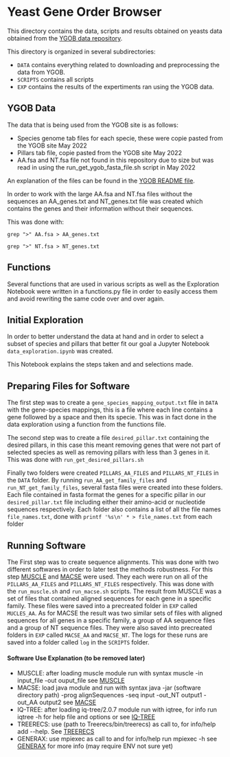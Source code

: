 # Yeast Gene Order Browser

This directory contains the data, scripts and results obtained on
yeasts data obtained from the <a href="ygob.ucd.ie/ygob/">YGOB data
repository</a>.

This directory is organized in several subdirectories:
- `DATA` contains everything related to downloading and preprocessing the data from YGOB.
- `SCRIPTS` contains all scripts
- `EXP` contains the results of the expertiments ran using the YGOB data.


## YGOB Data

The data that is being used from the YGOB site is as follows:
  - Species genome tab files for each specie, these were copie pasted from the YGOB site May 2022
  - Pillars tab file, copie pasted from the YGOB site May 2022
  - AA.fsa and NT.fsa file not found in this repository due to size but was read in using the run_get_ygob_fasta_file.sh script in May 2022

An explanation of the files can be found in the <a href="http://ygob.ucd.ie/ygob/data/v7-Aug2012/README">YGOB README file</a>.


In order to work with the large AA.fsa and NT.fsa files without the sequences an AA_genes.txt and NT_genes.txt file was created which contains the genes and their information without their sequences. 

This was done with:

`grep ">" AA.fsa > AA_genes.txt`

`grep ">" NT.fsa > NT_genes.txt`


## Functions

Several functions that are used in various scripts as well as the Exploration Notebook were written in a functions.py file in order to easily access them and avoid rewriting the same code over and over again.

## Initial Exploration

In order to better understand the data at hand and in order to select a subset of species and pillars that better fit our goal a Jupyter Notebook `data_exploration.ipynb` was created. 

This Notebook explains the steps taken and and selections made. 

## Preparing Files for Software

The first step was to create a `gene_species_mapping_output.txt` file in `DATA` with the gene-species mappings, this is a file where each line contains a gene followed by a space and then its specie. This was in fact done in the data exploration using a function from the functions file.

The second step was to create a file `desired_pillar.txt` containing the desired pillars, in this case this meant removing genes that were not part of selected species as well as removing pillars with less than 3 genes in it. This was done with `run_get_desired_pillars.sh`

Finally two folders were created `PILLARS_AA_FILES` and `PILLARS_NT_FILES` in the `DATA` folder. By running `run_AA_get_family_files` and `run_NT_get_family_files`, several fasta files were created into these folders. Each file contained in fasta format the genes for a specific pillar in our `desired_pillar.txt` file including either their amino-acid or nucleotide sequences respectively. Each folder also contains a list of all the file names `file_names.txt`, done with `printf '%s\n' * > file_names.txt` from each folder 


## Running Software

The First step was to create sequence alignments. This was done with two different softwares in order to later test the methods robustness. For this step [MUSCLE](http://drive5.com/muscle/) and [MACSE](https://bioweb.supagro.inra.fr/macse/) were used. They each were run on all of the `PILLARS_AA_FILES` and `PILLARS_NT_FILES` respectively. This was done with the `run_muscle.sh` and `run_macse.sh` scripts. The result from MUSCLE was a set of files that contained aligned sequences for each gene in a specific family. These files were saved into a precreated folder in `EXP` called `MUCLES_AA`. As for MACSE the result was two similar sets of files with aligned sequences for all genes in a specific family, a group of AA sequence files and a group of NT sequence files. They were also saved into precreated folders in `EXP` called `MACSE_AA` and `MACSE_NT`. The logs for these runs are saved into a folder called `log` in the `SCRIPTS` folder.




#### Software Use Explanation (to be removed later)
  - MUSCLE: after loading muscle module run with syntax muscle -in input_file -out ouput_file see [MUSCLE](http://drive5.com/muscle/)
  - MACSE: load java module and run with syntax java -jar (software directory path) -prog alignSequences -seq input -out_NT output1 -out_AA output2 see [MACSE](https://bioweb.supagro.inra.fr/macse/)
  - IQ-TREE: after loading iq-tree/2.0.7 module run with iqtree, for info run iqtree -h for help file and options or see [IQ-TREE](http://www.iqtree.org/doc/Quickstart#minimal-command-line-examples)
  - TREERECS: use (path to Treerecs/bin/treerecs) as call to, for info/help add --help. See [TREERECS](https://project.inria.fr/treerecs/get-treerecs/)
  - GENERAX: use mpiexec as call to and for info/help  run mpiexec -h see [GENERAX](https://github.com/BenoitMorel/GeneRax/wiki/GeneRax) for more info (may require ENV not sure yet)

